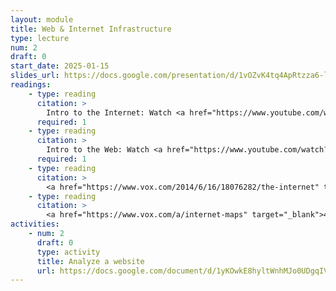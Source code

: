 ```yaml
---
layout: module
title: Web & Internet Infrastructure
type: lecture
num: 2
draft: 0
start_date: 2025-01-15
slides_url: https://docs.google.com/presentation/d/1vOZvK4tq4ApRtzza6-lKKkKt7UsKFtt_/edit?usp=sharing&ouid=113376576186080604800&rtpof=true&sd=true
readings: 
    - type: reading
      citation: >
        Intro to the Internet: Watch <a href="https://www.youtube.com/watch?v=VPToE8vwKew" target="_blank">How We Made the Internet</a>. 2022. Nation Squid
      required: 1
    - type: reading
      citation: >
        Intro to the Web: Watch <a href="https://www.youtube.com/watch?v=kBXQZMmiA4s" target="_blank">The Internet: HTTP & HTML</a>. Code.org
      required: 1
    - type: reading
      citation: >
        <a href="https://www.vox.com/2014/6/16/18076282/the-internet" target="_blank">The Internet Explained</a>. Timothy B. Lee, 2015. 
    - type: reading
      citation: >
        <a href="https://www.vox.com/a/internet-maps" target="_blank">40 Maps That Explain the Internet</a>. Timothy B. Lee, 2014  
activities:
    - num: 2
      draft: 0
      type: activity
      title: Analyze a website
      url: https://docs.google.com/document/d/1yKOwkE8hyltWnhMJo0UDgqIVIxwtL1oWTEvvlYfOSNs/edit
---
```

